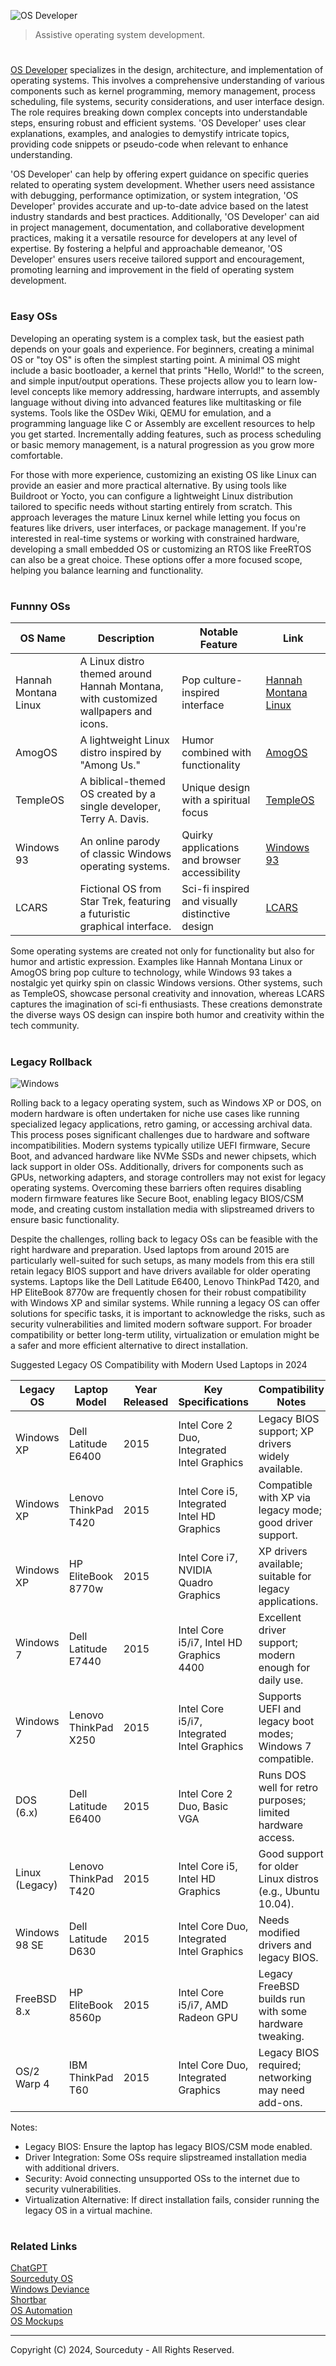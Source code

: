 ![OS Developer](https://github.com/sourceduty/OS_Developer/assets/123030236/45814232-db93-4b3e-9512-c257e34464f4)

> Assistive operating system development.

#

[OS Developer](https://chatgpt.com/g/g-2Ucol4HeB-os-developer) specializes in the design, architecture, and implementation of operating systems. This involves a comprehensive understanding of various components such as kernel programming, memory management, process scheduling, file systems, security considerations, and user interface design. The role requires breaking down complex concepts into understandable steps, ensuring robust and efficient systems. 'OS Developer' uses clear explanations, examples, and analogies to demystify intricate topics, providing code snippets or pseudo-code when relevant to enhance understanding.

'OS Developer' can help by offering expert guidance on specific queries related to operating system development. Whether users need assistance with debugging, performance optimization, or system integration, 'OS Developer' provides accurate and up-to-date advice based on the latest industry standards and best practices. Additionally, 'OS Developer' can aid in project management, documentation, and collaborative development practices, making it a versatile resource for developers at any level of expertise. By fostering a helpful and approachable demeanor, 'OS Developer' ensures users receive tailored support and encouragement, promoting learning and improvement in the field of operating system development.

#
### Easy OSs

Developing an operating system is a complex task, but the easiest path depends on your goals and experience. For beginners, creating a minimal OS or "toy OS" is often the simplest starting point. A minimal OS might include a basic bootloader, a kernel that prints "Hello, World!" to the screen, and simple input/output operations. These projects allow you to learn low-level concepts like memory addressing, hardware interrupts, and assembly language without diving into advanced features like multitasking or file systems. Tools like the OSDev Wiki, QEMU for emulation, and a programming language like C or Assembly are excellent resources to help you get started. Incrementally adding features, such as process scheduling or basic memory management, is a natural progression as you grow more comfortable.

For those with more experience, customizing an existing OS like Linux can provide an easier and more practical alternative. By using tools like Buildroot or Yocto, you can configure a lightweight Linux distribution tailored to specific needs without starting entirely from scratch. This approach leverages the mature Linux kernel while letting you focus on features like drivers, user interfaces, or package management. If you're interested in real-time systems or working with constrained hardware, developing a small embedded OS or customizing an RTOS like FreeRTOS can also be a great choice. These options offer a more focused scope, helping you balance learning and functionality.

#
### Funnny OSs

| OS Name          | Description                                                                 | Notable Feature                                  | Link                              |
|-------------------|-----------------------------------------------------------------------------|-------------------------------------------------|-----------------------------------|
| Hannah Montana Linux | A Linux distro themed around Hannah Montana, with customized wallpapers and icons. | Pop culture-inspired interface                  | [Hannah Montana Linux](https://www.makeuseof.com/best-weird-funny-meme-linux-distributions/) |
| AmogOS           | A lightweight Linux distro inspired by "Among Us."                         | Humor combined with functionality               | [AmogOS](https://github.com/Amog-OS/AmogOS) |
| TempleOS         | A biblical-themed OS created by a single developer, Terry A. Davis.        | Unique design with a spiritual focus            | [TempleOS](https://en.wikipedia.org/wiki/TempleOS) |
| Windows 93       | An online parody of classic Windows operating systems.                     | Quirky applications and browser accessibility   | [Windows 93](https://www.windows93.net/) |
| LCARS            | Fictional OS from Star Trek, featuring a futuristic graphical interface.    | Sci-fi inspired and visually distinctive design | [LCARS](https://en.wikipedia.org/wiki/LCARS) |

Some operating systems are created not only for functionality but also for humor and artistic expression. Examples like Hannah Montana Linux or AmogOS bring pop culture to technology, while Windows 93 takes a nostalgic yet quirky spin on classic Windows versions. Other systems, such as TempleOS, showcase personal creativity and innovation, whereas LCARS captures the imagination of sci-fi enthusiasts. These creations demonstrate the diverse ways OS design can inspire both humor and creativity within the tech community.

#
### Legacy Rollback

![Windows](https://github.com/user-attachments/assets/8941acd8-6de1-4718-9905-49b5a365aec6)

Rolling back to a legacy operating system, such as Windows XP or DOS, on modern hardware is often undertaken for niche use cases like running specialized legacy applications, retro gaming, or accessing archival data. This process poses significant challenges due to hardware and software incompatibilities. Modern systems typically utilize UEFI firmware, Secure Boot, and advanced hardware like NVMe SSDs and newer chipsets, which lack support in older OSs. Additionally, drivers for components such as GPUs, networking adapters, and storage controllers may not exist for legacy operating systems. Overcoming these barriers often requires disabling modern firmware features like Secure Boot, enabling legacy BIOS/CSM mode, and creating custom installation media with slipstreamed drivers to ensure basic functionality.

Despite the challenges, rolling back to legacy OSs can be feasible with the right hardware and preparation. Used laptops from around 2015 are particularly well-suited for such setups, as many models from this era still retain legacy BIOS support and have drivers available for older operating systems. Laptops like the Dell Latitude E6400, Lenovo ThinkPad T420, and HP EliteBook 8770w are frequently chosen for their robust compatibility with Windows XP and similar systems. While running a legacy OS can offer solutions for specific tasks, it is important to acknowledge the risks, such as security vulnerabilities and limited modern software support. For broader compatibility or better long-term utility, virtualization or emulation might be a safer and more efficient alternative to direct installation.

Suggested Legacy OS Compatibility with Modern Used Laptops in 2024

| Legacy OS       | Laptop Model         | Year Released | Key Specifications                            | Compatibility Notes                                     |
|------------------|----------------------|---------------|-----------------------------------------------|-------------------------------------------------------|
| Windows XP       | Dell Latitude E6400 | 2015          | Intel Core 2 Duo, Integrated Intel Graphics   | Legacy BIOS support; XP drivers widely available.    |
| Windows XP       | Lenovo ThinkPad T420| 2015          | Intel Core i5, Integrated Intel HD Graphics   | Compatible with XP via legacy mode; good driver support. |
| Windows XP       | HP EliteBook 8770w  | 2015          | Intel Core i7, NVIDIA Quadro Graphics         | XP drivers available; suitable for legacy applications. |
| Windows 7        | Dell Latitude E7440 | 2015          | Intel Core i5/i7, Intel HD Graphics 4400      | Excellent driver support; modern enough for daily use.|
| Windows 7        | Lenovo ThinkPad X250| 2015          | Intel Core i5/i7, Integrated Intel Graphics   | Supports UEFI and legacy boot modes; Windows 7 compatible.|
| DOS (6.x)        | Dell Latitude E6400 | 2015          | Intel Core 2 Duo, Basic VGA                   | Runs DOS well for retro purposes; limited hardware access.|
| Linux (Legacy)   | Lenovo ThinkPad T420| 2015          | Intel Core i5, Intel HD Graphics              | Good support for older Linux distros (e.g., Ubuntu 10.04). |
| Windows 98 SE    | Dell Latitude D630  | 2015          | Intel Core Duo, Integrated Intel Graphics     | Needs modified drivers and legacy BIOS.               |
| FreeBSD 8.x      | HP EliteBook 8560p  | 2015          | Intel Core i5/i7, AMD Radeon GPU              | Legacy FreeBSD builds run with some hardware tweaking. |
| OS/2 Warp 4      | IBM ThinkPad T60    | 2015          | Intel Core Duo, Integrated Graphics           | Legacy BIOS required; networking may need add-ons.    |

Notes:

- Legacy BIOS: Ensure the laptop has legacy BIOS/CSM mode enabled.
- Driver Integration: Some OSs require slipstreamed installation media with additional drivers.
- Security: Avoid connecting unsupported OSs to the internet due to security vulnerabilities.
- Virtualization Alternative: If direct installation fails, consider running the legacy OS in a virtual machine.

#
### Related Links

[ChatGPT](https://github.com/sourceduty/ChatGPT)
<br>
[Sourceduty OS](https://github.com/sourceduty/Sourceduty_OS)
<br>
[Windows Deviance](https://github.com/sourceduty/Windows_Deviance)
<br>
[Shortbar](https://github.com/sourceduty/Shortbar)
<br>
[OS Automation](https://github.com/sourceduty/OS_Automation)
<br>
[OS Mockups](https://osm.fandom.com/wiki/OS_Mockups_Wiki)

***
Copyright (C) 2024, Sourceduty - All Rights Reserved.
